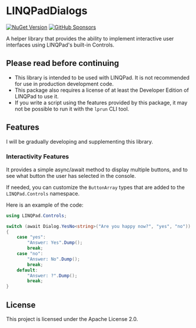 # LINQPadDialogs

[![NuGet Version](https://img.shields.io/nuget/v/LINQPadDialogs)](https://www.nuget.org/packages/LINQPadDialogs/) [![GitHub Sponsors](https://img.shields.io/github/sponsors/rkttu)](https://github.com/sponsors/rkttu/)

A helper library that provides the ability to implement interactive user interfaces using LINQPad's built-in Controls.

## Please read before continuing

- This library is intended to be used with LINQPad. It is not recommended for use in production development code.
- This package also requires a license of at least the Developer Edition of LINQPad to use it.
- If you write a script using the features provided by this package, it may not be possible to run it with the `lprun` CLI tool.

## Features

I will be gradually developing and supplementing this library.

### Interactivity Features

It provides a simple async/await method to display multiple buttons, and to see what button the user has selected in the console.

If needed, you can customize the `ButtonArray` types that are added to the `LINQPad.Controls` namespace.

Here is an example of the code:

```csharp
using LINQPad.Controls;

switch (await Dialog.YesNo<string>("Are you happy now?", "yes", "no"))
{
	case "yes":
		"Answer: Yes".Dump();
		break;
	case "no":
		"Answer: No".Dump();
		break;
	default:
		"Answer: ?".Dump();
		break;
}
```

## License

This project is licensed under the Apache License 2.0.
